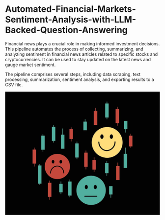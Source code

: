 # Automated-Financial-Markets-Sentiment-Analysis-with-LLM-Backed-Question-Answering

Financial news plays a crucial role in making informed investment decisions. This pipeline automates the process of collecting, summarizing, and analyzing sentiment in financial news articles related to specific stocks and cryptocurrencies. It can be used to stay updated on the latest news and gauge market sentiment.

The pipeline comprises several steps, including data scraping, text processing, summarization, sentiment analysis, and exporting results to a CSV file.

<p align="center">
<img src="financial_sentiment2.jpg" width="900" height="400"/>
</p>
